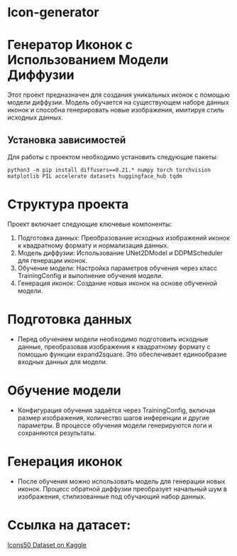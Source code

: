 # Icon-generator
# Генератор Иконок с Использованием Модели Диффузии

Этот проект предназначен для создания уникальных иконок с помощью модели диффузии. Модель обучается на существующем наборе данных иконок и способна генерировать новые изображения, имитируя стиль исходных данных.

## Установка зависимостей

Для работы с проектом необходимо установить следующие пакеты:

```shell
python3 -m pip install diffusers==0.21.* numpy torch torchvision matplotlib PIL accelerate datasets huggingface_hub tqdm
```

# Структура проекта
Проект включает следующие ключевые компоненты:

1) Подготовка данных: Преобразование исходных изображений иконок к квадратному формату и нормализация данных.
2) Модель диффузии: Использование UNet2DModel и DDPMScheduler для генерации иконок.
3) Обучение модели: Настройка параметров обучения через класс TrainingConfig и выполнение обучения модели.
4) Генерация иконок: Создание новых иконок на основе обученной модели.

# Подготовка данных
* Перед обучением модели необходимо подготовить исходные данные, преобразовав изображения к квадратному формату с помощью функции expand2square. Это обеспечивает единообразие входных данных для модели.

# Обучение модели
* Конфигурация обучения задаётся через TrainingConfig, включая размер изображения, количество шагов инференции и другие параметры. В процессе обучения модели генерируются логи и сохраняются результаты.

# Генерация иконок
* После обучения можно использовать модель для генерации новых иконок. Процесс обратной диффузии преобразует начальный шум в изображения, стилизованные под обучающий набор данных.

# Ссылка на датасет:
[Icons50 Dataset on Kaggle](https://www.kaggle.com/datasets/danhendrycks/icons50/code)
